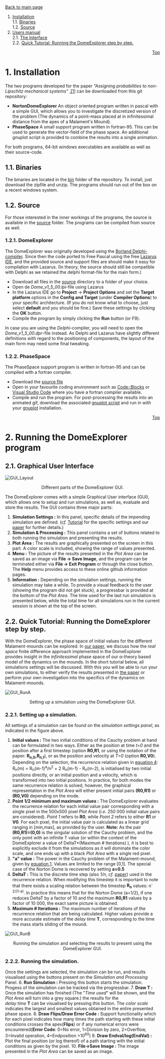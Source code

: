<a id='Top'></a>[Back to main page](../README.md)
1. [Installation](#Install)<br />
    1.1. [Binaries](#InstallBin)<br />
	1.2. [Source](#InstallSrc)<br />
2. [Users manual](#ManualND)<br />
	2.1. [The Interface](#InterfaceND) <br />
	2.2. [Quick Tutorial: Running the DomeExplorer step by step.](#RunningND) <br />
	

<div ALIGN="right"  > 
    
[Top](#Top)  </div>

# <a id='Install'></a> 1. Installation  

The two programs developed for the paper *"Assigning probabilities to non-Lipschitz mechanical systems"* ,[\[1\]](3_ReferenceList.md#ref_DS1)
can be downloaded from this git repository:
 - **NortonDomeExplorer** An object oriented program written in pascal with a simple GUI, which allows you to investigate the discretized version 
 of the problem (The dynamics of a point-mass placed at in infinitessimal distance from the apex of a Malament's Mound).
 - **PhaseSpace** A small support program written in fortran-95. This can be used to generate the vector-field of the phase space. An additional
 gnuplot script is provided to combine the results into a single animation.

For both programs, 64-bit windows executables are available as well as their source-code. 

##  <a id='InstallBin'></a> 1.1. Binaries
The binaries are located in the [bin](../bin/) folder of the repository. To install, just download the zipfile and unzip. The programs should 
run out of the box on a recent windows system.

##  <a id='InstallSrc'></a> 1.2. Source
For those interested in the inner workings of the programs, the source is available in the [source](../source/) folder. The programs 
can be compiled from source as well.
### 1.2.1. DomeExplorer
The DomeExplorer was originally developed using the [Borland Delphi-compiler](https://www.embarcadero.com/products/delphi). 
Since then the code ported to Free Pascal using the free [Lazarus IDE](https://www.lazarus-ide.org/), and the provided source and 
support files are should make it easy for compilation with Lazarus. (In theory, the source should still be compatible with Delphi 
as we retained the delphi format-file for the main form.)  
* Download all files in the [source](../source/DomeExplorer/) directory to a folder of your choice.
* Open de *Dome_v1_5_00.lpi*-file using Lazarus
* In the Lazarus IDE go to **Project** -> **Project Options** and set the **Target platform** options in the 
  **Config and Target** (under **Compiler Options**) to your specific architecture. (If you do not know what to 
  choose, just select **default** and you should be fine.) Save these settings by clicking the **OK** button.
* Compile the program by simply clicking the **Run** button (or F9). 

In case you are using the *Delphi*-compiler, you will need to open the *Dome_v1_5_00.dpr*-file instead. As Delphi 
and Lazarus have slightly different definitions with regard to the positioning of components, the layout of the main 
form may need some final tweaking.

### 1.2.2. PhaseSpace
The PhaseSpace support program is written in fortran-95 and can be compiled with a 
fortran compiler.
* Download the [source file](../source/PhaseSpace/PhaseSpace.f95)
* Open in your favourite coding environment such as [Code::Blocks](https://www.codeblocks.org/) 
or [Visual Studio Code](https://code.visualstudio.com/) where you have a fortran compiler available.
* Compile and run the program.
For post-processing the results into an animated gif, download the associated 
[gnuplot script](../source/PhaseSpace/plotVector_animate.gpl) and run in with 
your [gnuplot](http://www.gnuplot.info/) installation.

<div ALIGN="right"  > 
    
[Top](#Top)  </div>

# <a id='ManualND'></a> 2. Running the DomeExplorer program

## <a id='InterfaceND'></a> 2.1. Graphical User Interface

![GUI_Layout](../images/NDE_Layout.png)
<p align="center" width=60%>
Different parts of the DomeExplorer GUI.</p>

The DomeExplorer comes with a simple Graphical User interface (GUI), which allows one to setup and run simulations, 
as well as, evaluate and store the results. The GUI contains three major parts:
 1. <b> Simulation Settings :</b> In this panel, specific details of the impending simulation are defined. (*cf.* [Tutorial](#RunningND) 
 for the specific settings and our [paper](3_ReferenceList.md#ref_DS1) for further details.)
 2. <b> Simulation & Processing :</b> This panel contains a set of buttons related to both running the simulation and presenting
 the results.
 3. <b> Plot Area :</b> The results are graphically presented on the screen in this part. A color scale is included, showing the range
 of values presented.
 4. <b> Menu :</b> The picture of the results presented in the *Plot Area* can be saved as an image via **File -> Save Image**, 
 and the program can be terminated either via **File -> Exit Program** or through the close button. The **Help** menu provides access to 
 these online github information pages. 
 5. <b> Information :</b> Depending on the simulation settings, running the simulation may take a while. To provide a visual feedback to the 
 user (showing the program did not get stuck), a progressbar is provided at the bottom of the *Plot Area*. The time used for the last 
 run simulation is presented below, while the total time for all simulations run in the current session is shown at the top of the screen.


## <a id='RunningND'></a> 2.2. Quick Tutorial: Running the DomeExplorer step by step.

With the DomeExplorer, the phase space of initial values for the different Malament-mounds can be explored. In [our paper](3_ReferenceList.md#ref_DS1),
we discuss how the *real space* finite difference approach implemented in the DomeExplorer provides insight in the *infinitessimal* phase space 
of our &alpha;-theory based model of the dynamics on the mounds. In the short tutorial below, all simulations settings will be discussed. With this 
you will be able to run your own simulations, to either verify the results presented in [the paper](3_ReferenceList.md#ref_DS1) or perform your own
investigation into the specifics of the dynamics on Malament-mounds.  

![GUI_RunA](../images/NDE_Controls.png)
<p align="center" width=60%>
Setting up a simulation using the DomeExplorer GUI.</p>


### 2.2.1. Setting up a simulation.
All settings of a simulation can be found on the *simulation settings panel*, as indicated in the figure above.
 1. <b> Initial values :</b> The two initial conditions of the Cauchy problem at hand can be formulated in two ways. Either as the
 position at time *t=0* and the position after a first timestep (option **R0,R1**, or using the notation of the paper: **R<sub>n,0</sub>,R<sub>n,1</sub>**), or 
 as the position and velocity at *T=0* (option **R0,V0**).<br />
 Depending on the selection, the recurrence relation given in [equation 4](3_ReferenceList.md#ref_DS1): 
 R<sub>n</sub>(m) = R<sub>n</sub>(m-1)<sup>a</sup>/n<sup>2</sup> + 2 R<sub>n</sub>(m-1) - R<sub>n</sub>(m-2), is initialised by two 
 initial positions directly, or an initial position and a velocity, which is transformed into two initial positions. In practice, for both modes the
 same recurrence relation is solved, however, the graphical representation in the *Plot Area* will either present initial pairs **(R0,R1)** or **(R0,V0)**
 depending on the mode.  
 2. <b> Point 1/2 minimum and maximum values :</b> The DomeExplorer evaluates the recurrence relation for each initial value pair corresponding with a single 
 pixel in the 500x500 pixel *Plot Area* (*i.e.* 250 000 initial value pairs are considered). *Point 1* refers to **R0**, while *Point 2* refers to either **R1** or **V0**.
 For each pixel, the initial value pair is calculated as a linear 
 grid ranging in \[min,max\], as provided by the user. **Note:** As the pair **(R0,R1)=(0,0)** is the singular solution of the Cauchy problem, and the only point 
 with an infinite T value (or within the context of the DomeExplorer a value of DeltaT\*(Maximum \# Iterations) ), it is best to explicitly exclude it from the 
 simulations as it will dominate the color scale, and one ends up with a black *Plot Area* with a single red pixel.
 3. <b> "a" value :</b> The power in the Cauchy problem of the Malament-mound, given by [equation 1](3_ReferenceList.md#ref_DS1). Values are limited to the 
 range \[0,1\]. The special case of the Norton Dome is recovered by setting **a=0.5** 
 4. <b> DeltaT :</b> This is the discrete time step (also *1/n*, *cf.* [paper](3_ReferenceList.md#ref_DS1)) used in the recurrence relation. When modifying this
 timestep it is important to note that there exists a scaling relation between the timestep **R<sub>n</sub>** values: n<sup>-2/(1-a)</sup>. In practice this means that 
 for the Norton Dome (a=1/2), if one reduces DeltaT by a factor of 10 and the maximum **R0,R1** values by a factor of 10 000, the exact same picture is obtained.
 5. <b> Maximum \# Iterations :</b> The maximum number of iterations of the recurrence relation that are being calculated. Higher values provide a more accurate estimate 
 of the *delay time* **T**, corresponding to the time the mass starts sliding of the mound. 
 
![GUI_RunB](../images/NDE_Simulation.png)
<p align="center" width=60%>
Running the simulation and selecting the results to present using the DomeExplorer GUI.</p>

### 2.2.2. Running the simulation.
Once the settings are selected, the simulation can be run, and results visualised using the buttons present on the *Simulation and Processing* Panel.
  6. <b> Run Simulation :</b> Pressing this button starts the simulation. Progess of the simulation can be tracked via the progressbar.
  7. <b> Draw T :</b> Once the simulation has finished (The "*Time used*" will be shown, and the *Plot Area* will turn into a grey square.) the results for the  
  *delay time* **T** can be visualised by pressing this button. The *color scale* indicates the largest and smallest values obtained in the entire presented
  phase space.
  8. <b> Draw Flips/Draw Error Code :</b> Support functionality which for each pixel indicates how many times the path starting with these initial conditions 
  crosses the apex(**Flips**) or if any numerical errors were encountered(**Error Code**: 0=No error, 1=Division by zero, 2=Overflow, 3=Invalid operation, 4=Endposition >10<sup>60</sup>) 
  9. <b>Draw Endval/log(EndVal) :</b> Plot the final position (or log thereof) of a path starting with the initial conditions as given by the pixel.
  10. <b> File->Save Image :</b> The image presented in the *Plot Area* can be saved as an image.


